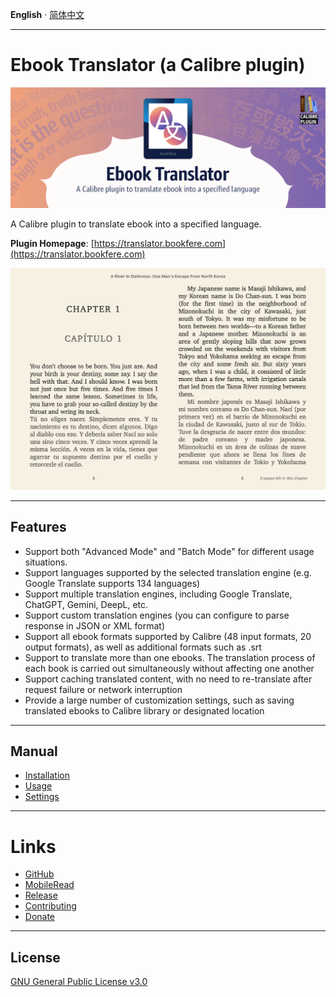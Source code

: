 __English__ · [简体中文](README.zh-CN.md)

---

# Ebook Translator (a Calibre plugin)

![Ebook Translator Calibre Plugin](images/logo.png)

A Calibre plugin to translate ebook into a specified language.

__Plugin Homepage__: [https://translator.bookfere.com](https://translator.bookfere.com)

![Translation illustration](images/sample-en.png)

---

## Features

* Support both "Advanced Mode" and "Batch Mode" for different usage situations.
* Support languages supported by the selected translation engine (e.g. Google Translate supports 134 languages)
* Support multiple translation engines, including Google Translate, ChatGPT, Gemini, DeepL, etc.
* Support custom translation engines (you can configure to parse response in JSON or XML format)
* Support all ebook formats supported by Calibre (48 input formats, 20 output formats), as well as additional formats such as .srt
* Support to translate more than one ebooks. The translation process of each book is carried out simultaneously without affecting one another
* Support caching translated content, with no need to re-translate after request failure or network interruption
* Provide a large number of customization settings, such as saving translated ebooks to Calibre library or designated location

---

## Manual

* [Installation](https://github.com/bookfere/Ebook-Translator-Calibre-Plugin/wiki/English#installation)
* [Usage](https://github.com/bookfere/Ebook-Translator-Calibre-Plugin/wiki/English#usage)
* [Settings](https://github.com/bookfere/Ebook-Translator-Calibre-Plugin/wiki/English#settings)

---

# Links

* [GitHub ](https://github.com/bookfere/Ebook-Translator-Calibre-Plugin)
* [MobileRead](https://www.mobileread.com/forums/showthread.php?t=353052)
* [Release](https://github.com/bookfere/Ebook-Translator-Calibre-Plugin/releases)
* [Contributing](CONTRIBUTING.md)
* [Donate](https://www.paypal.com/paypalme/bookfere)

---

## License

[GNU General Public License v3.0](LICENSE)
